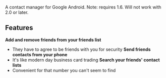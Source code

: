 A contact manager for Google Android. Note: requires 1.6.  Will not work with 2.0 or later.

## Features ##
**Add and remove friends from your friends list**
  * They have to agree to be friends with you for security
**Send friends contacts from your phone**
  * It's like modern day business card trading
**Search your friends' contact lists**
  * Convenient for that number you can't seem to find

